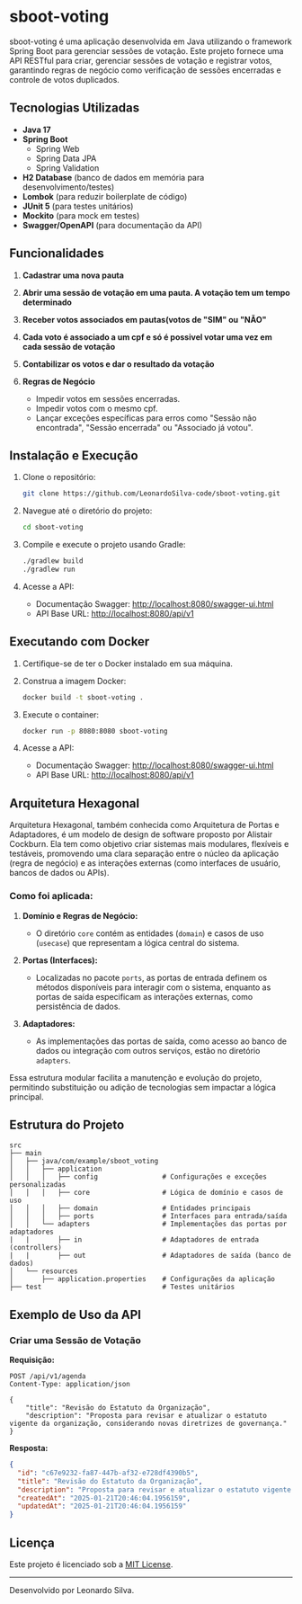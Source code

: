 # sboot-voting

sboot-voting é uma aplicação desenvolvida em Java utilizando o framework Spring Boot para gerenciar sessões de votação. Este projeto fornece uma API RESTful para criar, gerenciar sessões de votação e registrar votos, garantindo regras de negócio como verificação de sessões encerradas e controle de votos duplicados.

## Tecnologias Utilizadas

- **Java 17**
- **Spring Boot**
    - Spring Web
    - Spring Data JPA
    - Spring Validation
- **H2 Database** (banco de dados em memória para desenvolvimento/testes)
- **Lombok** (para reduzir boilerplate de código)
- **JUnit 5** (para testes unitários)
- **Mockito** (para mock em testes)
- **Swagger/OpenAPI** (para documentação da API)

## Funcionalidades

1. **Cadastrar uma nova pauta**

2. **Abrir uma sessão de votação em uma pauta. A votação tem um tempo determinado**

3. **Receber votos associados em pautas(votos de "SIM" ou "NÃO"**

4. **Cada voto é associado a um cpf e só é possivel votar uma vez em cada sessão de votação**

5. **Contabilizar os votos e dar o resultado da votação**

6. **Regras de Negócio**
    - Impedir votos em sessões encerradas.
    - Impedir votos com o mesmo cpf.
    - Lançar exceções específicas para erros como "Sessão não encontrada", "Sessão encerrada" ou "Associado já votou".

## Instalação e Execução

1. Clone o repositório:
   ```bash
   git clone https://github.com/LeonardoSilva-code/sboot-voting.git
   ```

2. Navegue até o diretório do projeto:
   ```bash
   cd sboot-voting
   ```

3. Compile e execute o projeto usando Gradle:
   ```bash
   ./gradlew build
   ./gradlew run
   ```

4. Acesse a API:
    - Documentação Swagger: [http://localhost:8080/swagger-ui.html](http://localhost:8080/swagger-ui.html)
    - API Base URL: [http://localhost:8080/api/v1](http://localhost:8080/api/v1)

## Executando com Docker

1. Certifique-se de ter o Docker instalado em sua máquina.

2. Construa a imagem Docker:
   ```bash
   docker build -t sboot-voting .
   ```

3. Execute o container:
   ```bash
   docker run -p 8080:8080 sboot-voting
   ```

4. Acesse a API:
    - Documentação Swagger: [http://localhost:8080/swagger-ui.html](http://localhost:8080/swagger-ui.html)
    - API Base URL: [http://localhost:8080/api/v1](http://localhost:8080/api/v1)

## Arquitetura Hexagonal

Arquitetura Hexagonal, também conhecida como Arquitetura de Portas e Adaptadores, é um modelo de design de software proposto por Alistair Cockburn. Ela tem como objetivo criar sistemas mais modulares, flexíveis e testáveis, promovendo uma clara separação entre o núcleo da aplicação (regra de negócio) e as interações externas (como interfaces de usuário, bancos de dados ou APIs).

### Como foi aplicada:

1. **Domínio e Regras de Negócio:**
    - O diretório `core` contém as entidades (`domain`) e casos de uso (`usecase`) que representam a lógica central do sistema.

2. **Portas (Interfaces):**
    - Localizadas no pacote `ports`, as portas de entrada definem os métodos disponíveis para interagir com o sistema, enquanto as portas de saída especificam as interações externas, como persistência de dados.

3. **Adaptadores:**
    - As implementações das portas de saída, como acesso ao banco de dados ou integração com outros serviços, estão no diretório `adapters`.

Essa estrutura modular facilita a manutenção e evolução do projeto, permitindo substituição ou adição de tecnologias sem impactar a lógica principal.

## Estrutura do Projeto

```plaintext
src
├── main
│   ├── java/com/example/sboot_voting
│   │   ├── application
│   │   │   ├── config                # Configurações e exceções personalizadas
│   │   │   ├── core                  # Lógica de domínio e casos de uso
│   │   │   ├── domain                # Entidades principais
│   │   │   ├── ports                 # Interfaces para entrada/saída
│   │   └── adapters                  # Implementações das portas por adaptadores
|   |       ├── in                    # Adaptadores de entrada (controllers)
|   |       ├── out                   # Adaptadores de saída (banco de dados)
│   └── resources
│       ├── application.properties    # Configurações da aplicação
├── test                              # Testes unitários
```

## Exemplo de Uso da API

### Criar uma Sessão de Votação

**Requisição:**
```http
POST /api/v1/agenda
Content-Type: application/json

{
    "title": "Revisão do Estatuto da Organização",
    "description": "Proposta para revisar e atualizar o estatuto vigente da organização, considerando novas diretrizes de governança."
}
```

**Resposta:**
```json
{
  "id": "c67e9232-fa87-447b-af32-e728df4390b5",
  "title": "Revisão do Estatuto da Organização",
  "description": "Proposta para revisar e atualizar o estatuto vigente da organização, considerando novas diretrizes de governança.",
  "createdAt": "2025-01-21T20:46:04.1956159",
  "updatedAt": "2025-01-21T20:46:04.1956159"
}
```
## Licença

Este projeto é licenciado sob a [MIT License](LICENSE).

---
Desenvolvido por Leonardo Silva.

